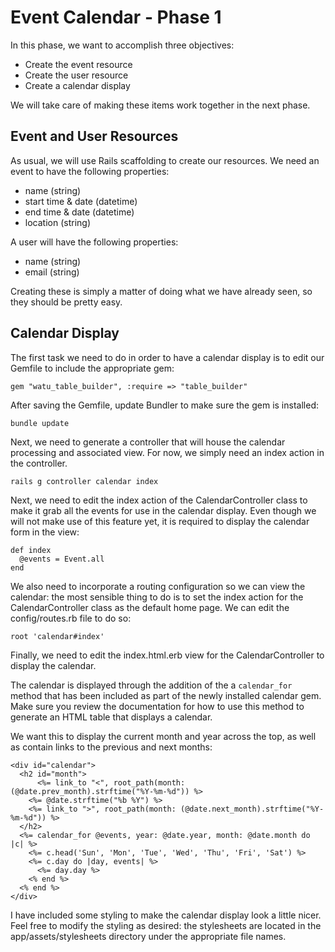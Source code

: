 # Event Calendar - Phase 1

In this phase, we want to accomplish three objectives:

- Create the event resource
- Create the user resource
- Create a calendar display

We will take care of making these items work together in the next phase.

## Event and User Resources

As usual, we will use Rails scaffolding to create our resources.  We need
an event to have the following properties:

- name (string)
- start time & date (datetime)
- end time & date (datetime)
- location (string)

A user will have the following properties:

- name (string)
- email (string)

Creating these is simply a matter of doing what we have already seen, so
they should be pretty easy.

## Calendar Display

The first task we need to do in order to have a calendar display is to
edit our Gemfile to include the appropriate gem:

`gem "watu_table_builder", :require => "table_builder"`

After saving the Gemfile, update Bundler to make sure the gem is
installed:

`bundle update`

Next, we need to generate a controller that will house the calendar
processing and associated view.  For now, we simply need an index action
in the controller.

`rails g controller calendar index`

Next, we need to edit the index action of the CalendarController class
to make it grab all the events for use in the calendar display.  Even
though we will not make use of this feature yet, it is required to
display the calendar form in the view:

```
def index
  @events = Event.all
end
```

We also need to incorporate a routing configuration so we can view the
calendar: the most sensible thing to do is to set the index action for
the CalendarController class as the default home page.  We can edit the
config/routes.rb file to do so:

`root 'calendar#index'`

Finally, we need to edit the index.html.erb view for the
CalendarController to display the calendar.

The calendar is displayed through the addition of the a `calendar_for`
method that has been included as part of the newly installed calendar
gem.  Make sure you review the documentation for how to use this method
to generate an HTML table that displays a calendar.

We want this to display the current month and year across the top, as
well as contain links to the previous and next months:

```
<div id="calendar">
  <h2 id="month">
      <%= link_to "<", root_path(month: (@date.prev_month).strftime("%Y-%m-%d")) %>
    <%= @date.strftime("%b %Y") %>
    <%= link_to ">", root_path(month: (@date.next_month).strftime("%Y-%m-%d")) %>
  </h2>
  <%= calendar_for @events, year: @date.year, month: @date.month do |c| %>
    <%= c.head('Sun', 'Mon', 'Tue', 'Wed', 'Thu', 'Fri', 'Sat') %>
    <%= c.day do |day, events| %>
      <%= day.day %>
    <% end %>
  <% end %>
</div>
```

I have included some styling to make the calendar display look a little
nicer.  Feel free to modify the styling as desired: the stylesheets are
located in the app/assets/stylesheets directory under the appropriate
file names.
